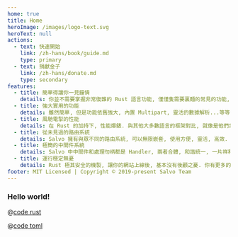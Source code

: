 ```yaml
---
home: true
title: Home
heroImage: /images/logo-text.svg
heroText: null
actions:
  - text: 快速開始
    link: /zh-hans/book/guide.md
    type: primary
  - text: 捐獻金子
    link: /zh-hans/donate.md
    type: secondary
features:
  - title: 簡單得讓你一見鐘情
    details: 你並不需要掌握非常復雜的 Rust 語言功能, 僅僅隻需要裏麵的常見的功能, 就可以寫出強大高效的服務器, 媲美 Go 類的 Web 服務器框架的開發速度.
  - title: 強大實用的功能
    details: 雖然簡單, 但是功能依舊強大, 內置 Multipart, 靈活的數據解析...等等, 能滿足大多數業務場景需求.
  - title: 風馳電掣的性能
    details: 在 Rust 的加持下, 性能爆錶. 與其他大多數語言的框架對比, 就像是他們拿著大炮, 你直接就出了核武器.
  - title: 從未見過的路由系統
    details: Salvo 擁有與眾不同的路由系統, 可以無限嵌套, 使用方便, 靈活, 高效. 你可以用各種姿勢隨心所欲地使用它, 它能帶給你前所未有的極致快感. 
  - title: 極簡的中間件系統
    details: Salvo 中中間件和處理句柄都是 Handler, 兩者合體, 和諧統一, 一片祥和. 官方提供豐富且靈活的中間件實現.
  - title: 運行穩定無憂
    details: Rust 極其安全的機製, 讓你的網站上線後, 基本沒有後顧之憂. 你有更多的時間和...在...啪啪啪享受性福時光, 而不是在焦頭爛額地啪啪啪地敲著鍵盤搶救你的服務器程序.
footer: MIT Licensed | Copyright © 2019-present Salvo Team
---
```


### Hello world!

<CodeGroup>
  <CodeGroupItem title="main.rs" active>
  
@[code rust](../codes/hello/src/main.rs)

  </CodeGroupItem>
  <CodeGroupItem title="Cargo.toml">
  
@[code toml](../codes/hello/Cargo.toml)

  </CodeGroupItem>
</CodeGroup>
